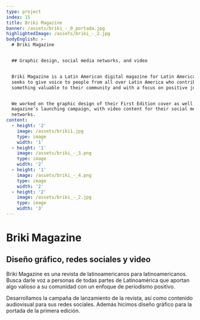 ```yaml
---
type: project
index: 15
title: Briki Magazine
banner: /assets/briki_-_0_portada.jpg
highlightedImage: /assets/briki_-_2.jpg
bodyEnglish: >-
  # Briki Magazine


  ## Graphic design, social media networks, and video


  Briki Magazine is a Latin American digital magazine for Latin Americans. It
  seeks to give voice to people from all over Latin America who contribute
  something valuable to their community and with a focus on positive journalism.


  We worked on the graphic design of their First Edition cover as well as the
  magazine’s launching campaign, with video content for their social media
  networks.
content:
  - height: '2'
    image: /assets/briki1.jpg
    type: image
    width: '1'
  - height: '1'
    image: /assets/briki_-_3.png
    type: image
    width: '2'
  - height: '1'
    image: /assets/briki_-_4.png
    type: image
    width: '2'
  - height: '2'
    image: /assets/briki_-_2.jpg
    type: image
    width: '3'
---
```

# Briki Magazine

## Diseño gráfico, redes sociales y video

Briki Magazine es una revista de latinoamericanos para latinoamericanos. Busca darle voz a personas de todas partes de Latinoamérica que aportan algo valioso a su comunidad con un enfoque de periodismo positivo.

Desarrollamos la campaña de lanzamiento de la revista, así como contenido audiovisual para sus redes sociales. Además hicimos diseño gráfico para la portada de la primera edición.
